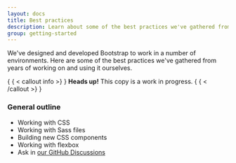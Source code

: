 ```yaml
---
layout: docs
title: Best practices
description: Learn about some of the best practices we've gathered from years of working on and using Bootstrap.
group: getting-started
---
```


We've designed and developed Bootstrap to work in a number of environments. Here
are some of the best practices we've gathered from years of working on and using
it ourselves.

{ { < callout info >} }
**Heads up!** This copy is a work in progress.
{ { < /callout >} }

### General outline

- Working with CSS
- Working with Sass files
- Building new CSS components
- Working with flexbox
- Ask in [our GitHub Discussions](https://github.com/twbs/bootstrap/discussions)
